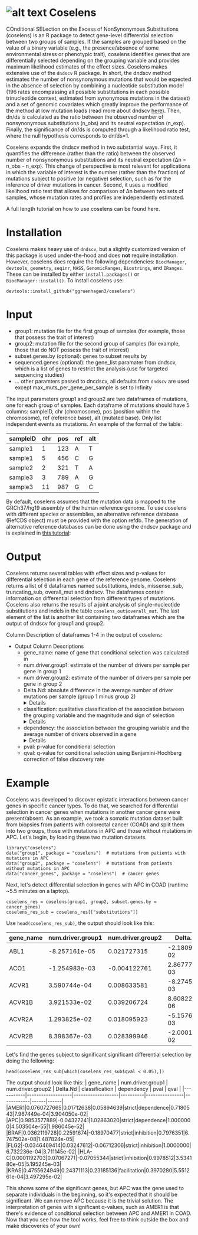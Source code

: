 # ![alt text](https://github.com/ggruenhagen3/coselens/blob/master/icon.png?raw=true)  Coselens 
COnditional SELection on the Excess of NonSynonymous Substitutions (coselens) is an R package to detect gene-level differential selection between two groups of samples. If the samples are grouped based on the value of a binary variable (e.g., the presence/absence of some environmental stress or phenotypic trait), coselens identifies genes that are differentially selected depending on the grouping variable and provides maximum likelihood estimates of the effect sizes. Coselens makes extensive use of the ```dndscv``` R package. In short, the dndscv method estimates the number of nonsynonymous mutations that would be expected in the absence of selection by combining a nucleotide substitution model (196 rates encompassing all possible substitutions in each possible trinucleotide context, estimated from synonymous mutations in the dataset) and a set of genomic covariates which greatly improve the performance of the method at low mutation loads (read more about dndscv [here](https://github.com/im3sanger/dndscv)). Then, dn/ds is calculated as the ratio between the observed number of nonsynonymous substitutions (n_obs) and its neutral expectation (n_exp). Finally, the significance of dn/ds is computed through a likelihood ratio test, where the null hypothesis corresponds to dn/ds=1.

Coselens expands the dndscv method in two substantial ways. First, it quantifies the difference (rather than the ratio) between the observed number of nonsynonymous substitutions and its neutral expectation (Δn = n_obs - n_exp). This change of perspective is most relevant for applications in which the variable of interest is the number (rather than the fraction) of mutations subject to positive (or negative) selection, such as for the inference of driver mutations in cancer. Second, it uses a modified likelihood ratio test that allows for comparison of Δn between two sets of samples, whose mutation rates and profiles are independently estimated. 

A full length tutorial on how to use coselens can be found here.

# Installation
Coselens makes heavy use of ```dndscv```, but a slightly customized version of this package is used under-the-hood and does **not** require installation. However, coselens does require the following dependencies: ```BiocManager```, ```devtools```, ```geometry```, ```seqinr```, ```MASS```, ```GenomicRanges```, ```Biostrings```, and ```IRanges```. These can be installed by either ```install.packages()``` or ```BiocManager::install()```. To install coselens use:
```
devtools::install_github("ggruenhagen3/coselens")
```

# Input
* group1: mutation file for the first group of samples (for example, those that possess the trait of interest)
* group2: mutation file for the second group of samples (for example, those that do NOT possess the trait of interest)
* subset.genes.by (optional): genes to subset results by
* sequenced.genes (optional): the gene_list paramater from dndscv, which is a list of genes to restrict the analysis (use for targeted sequencing studies)
* ... other paramters passed to dncdscv, all defaults from ```dndscv``` are used except max_muts_per_gene_per_sample is set to Infinity

The input parameters group1 and group2 are two dataframes of mutations, one for each group of samples. Each dataframe of mutations should have 5 columns: sampleID, chr (chromosome), pos (position within the chromosome), ref (reference base), alt (mutated base). Only list independent events as mutations. An example of the format of the table:

|sampleID | chr | pos | ref | alt|
|---------|-----|-----|-----|----|
|sample1  | 1   | 123 | A   | T  |
|sample1  | 5   | 456 | C   | G  |
|sample2  | 2   | 321 | T   | A  |
|sample3  | 3   | 789 | A   | G  |
|sample3  | 11  | 987 | G   | C  |

By default, coselens assumes that the mutation data is mapped to the GRCh37/hg19 assembly of the human reference genome. To use coselens with different species or assemblies, an alternative reference database (RefCDS object) must be provided with the option refdb. The generation of alternative reference databases can be done using the dndscv package and is explained in [this tutorial](http://htmlpreview.github.io/?http://github.com/im3sanger/dndscv/blob/master/vignettes/buildref.html):

# Output
Coselens returns several tables with effect sizes and p-values for differential selection in each gene of the reference genome. Coselens returns a list of 6 dataframes named substitutions, indels, missense_sub, truncating_sub, overall_mut and dndscv. The dataframes contain information on differential selection from different types of mutations. Coselens also returns the results of a joint analysis of single-nucleotide substitutions and indels in the table ```coselens_out$overall_mut```. The last element of the list is another list containing two dataframes which are the output of dndscv for group1 and group2.

Column Description of dataframes 1-4 in the output of coselens: 
* Output Column Descriptions
  * gene_name: name of gene that conditional selection was calculated in
  * num.driver.group1: estimate of the number of drivers per sample per gene in group 1
  * num.driver.group2: estimate of the number of drivers per sample per gene in group 2
  * Delta.Nd: absolute difference in the average number of driver mutations per sample (group 1 minus group 2) <details><summary>Details</summary>A major feature of Coselens is that it provides the user with biologically meaningful effect sizes for the magnitude of conditional selection. The most straightforward way to quantify effect sizes is by calculating the difference in the average number of driver mutations in the presence and absence of the condition of interest. We call that measure of effect size ΔNd (column 4, Delta.Nd). The value of ΔNd indicates, in absolute terms, how the grouping variable modifies the average number of driver mutations in a gene.</details>
  * classification: qualitative classification of the association between the grouping variable and the magnitude and sign of selection <details><summary>Details</summary>)Provides a qualitative classification of the association between the grouping variable (the condition of interest) and the magnitude and sign of selection. Independence implies that the grouping variable does not affect selection for drivers; strict dependence implies that drivers are only positively selected in the first group of samples, in which the condition of interest is met; strict inhibition implies that positive selection only acts in the second group, in which the condition is not met. Strict dependence and strict inhibition are the two extremes of conditionality, that is, cases of full conditionality. Instances of partial conditionality are labeled as facilitation and inhibition, respectively. Together with independence, these four classes cover the whole spectrum of dependencies for positively selected driver mutations. If negative (purifying) selection is dominant, other classes of dependency become possible: strict dependence with sign change, if the sign of selection changes from negative to positive when the condition is met; strict inhibition with sign change, if the sign of selection changes from positive to negative when the condition is met; aggravation, if purifying selection against mutations becomes stronger when the condition is met; and relaxation, if selection against mutations becomes weaker when the condition is met. </details>
  * dependency: the association between the grouping variable and the average number of drivers observed in a gene<details><summary>Details</summary>A quantitative measure of these associations (read details of classification), which takes values between 0/NA (no conditionality) and 1 (full conditionality).</details>
  * pval: p-value for conditional selection
  * qval: q-value for conditional selection using Benjamini-Hochberg correction of false discovery rate
# Example
Coselens was developed to discover epistatic interactions between cancer genes in specific cancer types. To do that, we searched for differential selection in cancer genes when mutations in another cancer gene were present/absent. As an example, we took a somatic mutation dataset built from biopsies from patients with colorectal cancer (COAD) and split them into two groups, those with mutations in APC and those without mutations in APC. Let's begin, by loading these two mutation datasets.

```
library("coselens")
data("group1", package = "coselens")  # mutations from patients with    mutations in APC
data("group2", package = "coselens")  # mutations from patients without mutations in APC
data("cancer_genes", package = "coselens")  # cancer genes
```

Next, let's detect differential selection in genes with APC in COAD (runtime ~5.5 minutes on a laptop).

```
coselens_res = coselens(group1, group2, subset.genes.by = cancer_genes)
coselens_res_sub = coselens_res[["substitutions"]]
```

Use ```head(coselens_res_sub)```, the output should look like this:

| gene_name | num.driver.group1 | num.driver.group2 | Delta.Nd | classification | dependency | pval | qval |
|-----------|-------------------|-------------------|----------|----------------|------------|------|------|
|ABL1|-8.257161e-05|0.021727315|-2.180989e-02|independence|NA|0.4441554|0.9641846|
|ACO1|-1.254983e-03|-0.004122761|2.867778e-03|independence|NA|0.6332841|1.0000000|
|ACVR1|3.590744e-04|0.008633581|-8.274506e-03|independence|NA|0.7083277|1.0000000|
|ACVR1B|3.921533e-02|0.039206724|8.608222e-06|independence|NA|0.9904680|1.0000000|
|ACVR2A|1.293825e-02|0.018095923|-5.157675e-03|independence|NA|0.6835451|1.0000000|
|ACVR2B|8.398367e-03|0.028399946|-2.000158e-02|independence|NA|0.1140772|0.9032615|

Let's find the genes subject to significant significant differential selection by doing the following:

```
head(coselens_res_sub[which(coselens_res_sub$qval < 0.05),])
```

The output should look like this:
| gene_name | num.driver.group1 | num.driver.group2 | Delta.Nd | classification | dependency | pval | qval |
|-----------|-------------------|-------------------|----------|----------------|------------|------|------|
|AMER1|0.0760727665|0.01712638|0.05894639|strict|dependence|0.7180543|7.967449e-04|3.904050e-02|
|APC|0.9853577889|-0.04327241|1.02863020|strict|dependence|1.0000000|4.503504e-55|1.986045e-52|
|BRAF|0.0362119728|0.22591674|-0.18970477|strict|inhibition|0.7976351|6.747502e-08|1.487824e-05|
|FLG2|-0.0346469414|0.03247612|-0.06712306|strict|inhibition|1.0000000|6.732236e-04|3.711145e-02|
|HLA-C|0.0001192703|0.07067271|-0.07055344|strict|inhibition|0.9978512|3.534180e-05|5.195245e-03|
|KRAS|0.4755624949|0.24371113|0.23185136|facilitation|0.3970280|5.551261e-04|3.497295e-02|

This shows some of the significant genes, but APC was the gene used to separate individuals in the beginning, so it's expected that it should be significant. We can remove APC because it is the trivial solution. The interpretation of genes with significant q-values, such as AMER1 is that there's evidence of conditional selection between APC and AMER1 in COAD. Now that you see how the tool works, feel free to think outside the box and make discoveries of your own!
